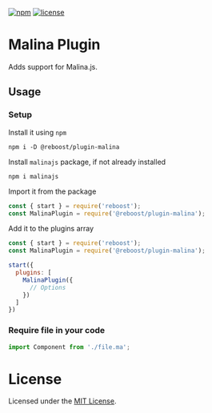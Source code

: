 [![npm](https://img.shields.io/npm/v/@reboost/plugin-malina?style=flat-square)](https://www.npmjs.com/package/@reboost/plugin-malina)
[![license](https://img.shields.io/npm/l/@reboost/plugin-malina?style=flat-square)](/LICENSE)

# Malina Plugin
Adds support for Malina.js.

## Usage
### Setup
Install it using `npm`
```shell
npm i -D @reboost/plugin-malina
```
Install `malinajs` package, if not already installed
```shell
npm i malinajs
```
Import it from the package
```js
const { start } = require('reboost');
const MalinaPlugin = require('@reboost/plugin-malina');
```
Add it to the plugins array
```js
const { start } = require('reboost');
const MalinaPlugin = require('@reboost/plugin-malina');

start({
  plugins: [
    MalinaPlugin({
      // Options
    })
  ]
})
```
### Require file in your code
```js
import Component from './file.ma';
```

# License
Licensed under the [MIT License](/LICENSE).
